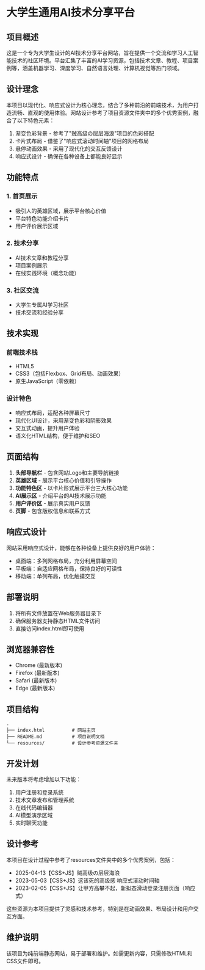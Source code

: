 # 大学生通用AI技术分享平台

## 项目概述

这是一个专为大学生设计的AI技术分享平台网站，旨在提供一个交流和学习人工智能技术的社区环境。平台汇集了丰富的AI学习资源，包括技术文章、教程、项目案例等，涵盖机器学习、深度学习、自然语言处理、计算机视觉等热门领域。

## 设计理念

本项目以现代化、响应式设计为核心理念，结合了多种前沿的前端技术，为用户打造流畅、直观的使用体验。网站设计参考了项目资源文件夹中的多个优秀案例，融合了以下特色元素：

1. 渐变色彩背景 - 参考了"贼高级の层层海浪"项目的色彩搭配
2. 卡片式布局 - 借鉴了"响应式滚动时间轴"项目的网格布局
3. 悬停动画效果 - 采用了现代化的交互反馈设计
4. 响应式设计 - 确保在各种设备上都能良好显示

## 功能特点

### 1. 首页展示
- 吸引人的英雄区域，展示平台核心价值
- 平台特色功能介绍卡片
- 用户评价展示区域

### 2. 技术分享
- AI技术文章和教程分享
- 项目案例展示
- 在线实践环境（概念功能）

### 3. 社区交流
- 大学生专属AI学习社区
- 技术交流和经验分享

## 技术实现

### 前端技术栈
- HTML5
- CSS3（包括Flexbox、Grid布局、动画效果）
- 原生JavaScript（零依赖）

### 设计特色
- 响应式布局，适配各种屏幕尺寸
- 现代化UI设计，采用渐变色彩和阴影效果
- 交互式动画，提升用户体验
- 语义化HTML结构，便于维护和SEO

## 页面结构

1. **头部导航栏** - 包含网站Logo和主要导航链接
2. **英雄区域** - 展示平台核心价值和引导操作
3. **功能特色区** - 以卡片形式展示平台三大核心功能
4. **AI展示区** - 介绍平台的AI技术展示功能
5. **用户评价区** - 展示真实用户反馈
6. **页脚** - 包含版权信息和联系方式

## 响应式设计

网站采用响应式设计，能够在各种设备上提供良好的用户体验：
- 桌面端：多列网格布局，充分利用屏幕空间
- 平板端：自适应网格布局，保持良好的可读性
- 移动端：单列布局，优化触摸交互

## 部署说明

1. 将所有文件放置在Web服务器目录下
2. 确保服务器支持静态HTML文件访问
3. 直接访问index.html即可使用

## 浏览器兼容性

- Chrome (最新版本)
- Firefox (最新版本)
- Safari (最新版本)
- Edge (最新版本)

## 项目结构

```
.
├── index.html          # 网站主页
├── README.md           # 项目说明文档
└── resources/          # 设计参考资源文件夹
```

## 开发计划

未来版本将考虑增加以下功能：
1. 用户注册和登录系统
2. 技术文章发布和管理系统
3. 在线代码编辑器
4. AI模型演示区域
5. 实时聊天功能

## 设计参考

本项目在设计过程中参考了resources文件夹中的多个优秀案例，包括：
- 2025-04-13【CSS+JS】贼高级の层层海浪
- 2023-05-03【CSS+JS】这该死的高级感 响应式滚动时间轴
- 2023-02-05【CSS+JS】让甲方高攀不起，新拟态滑动登录注册页面（响应式）

这些资源为本项目提供了灵感和技术参考，特别是在动画效果、布局设计和用户交互方面。

## 维护说明

该项目为纯前端静态网站，易于部署和维护。如需更新内容，只需修改HTML和CSS文件即可。